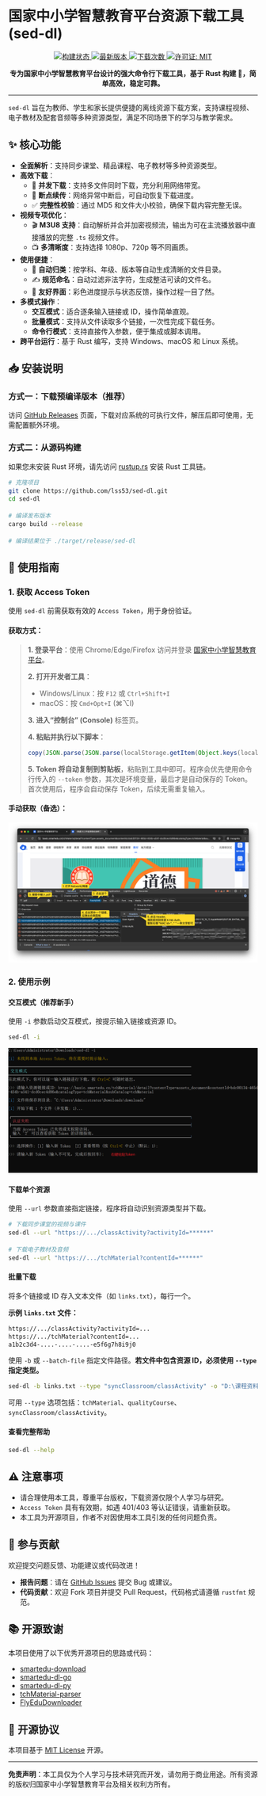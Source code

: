 # 国家中小学智慧教育平台资源下载工具 (sed-dl)

<div align="center">

<p align="center">
    <a href="https://github.com/lss53/sed-dl/actions/workflows/release.yml">
        <img src="https://github.com/lss53/sed-dl/actions/workflows/release.yml/badge.svg" alt="构建状态">
    </a>
    <a href="https://github.com/lss53/sed-dl/releases/latest">
        <img src="https://img.shields.io/github/v/release/lss53/sed-dl" alt="最新版本">
    </a>
    <a href="https://github.com/lss53/sed-dl/releases/latest">
        <img src="https://img.shields.io/github/downloads/lss53/sed-dl/total" alt="下载次数">
    </a>
    <a href="https://opensource.org/licenses/MIT">
        <img src="https://img.shields.io/badge/License-MIT-blue.svg" alt="许可证: MIT">
    </a>
</p>

**专为国家中小学智慧教育平台设计的强大命令行下载工具，基于 Rust 构建 🦀，简单高效，稳定可靠。**

</div>

---

`sed-dl` 旨在为教师、学生和家长提供便捷的离线资源下载方案，支持课程视频、电子教材及配套音频等多种资源类型，满足不同场景下的学习与教学需求。

## ✨ 核心功能

-   **全面解析**：支持同步课堂、精品课程、电子教材等多种资源类型。
-   **高效下载**：
    -   🚀 **并发下载**：支持多文件同时下载，充分利用网络带宽。
    -   🔄 **断点续传**：网络异常中断后，可自动恢复下载进度。
    -   ✅ **完整性校验**：通过 MD5 和文件大小校验，确保下载内容完整无误。
-   **视频专项优化**：
    -   🎬 **M3U8 支持**：自动解析并合并加密视频流，输出为可在主流播放器中直接播放的完整 `.ts` 视频文件。
    -   📺 **多清晰度**：支持选择 1080p、720p 等不同画质。
-   **使用便捷**：
    -   🌳 **自动归类**：按学科、年级、版本等自动生成清晰的文件目录。
    -   ✍️ **规范命名**：自动过滤非法字符，生成整洁可读的文件名。
    -   🎨 **友好界面**：彩色进度提示与状态反馈，操作过程一目了然。
-   **多模式操作**：
    -   **交互模式**：适合逐条输入链接或 ID，操作简单直观。
    -   **批量模式**：支持从文件读取多个链接，一次性完成下载任务。
    -   **命令行模式**：支持直接传入参数，便于集成或脚本调用。
-   **跨平台运行**：基于 Rust 编写，支持 Windows、macOS 和 Linux 系统。

## 📥 安装说明

### 方式一：下载预编译版本（推荐）

访问 [GitHub Releases](https://github.com/lss53/sed-dl/releases) 页面，下载对应系统的可执行文件，解压后即可使用，无需配置额外环境。

### 方式二：从源码构建

如果您未安装 Rust 环境，请先访问 [rustup.rs](https://rustup.rs/) 安装 Rust 工具链。

```bash
# 克隆项目
git clone https://github.com/lss53/sed-dl.git
cd sed-dl

# 编译发布版本
cargo build --release

# 编译结果位于 ./target/release/sed-dl
```

## 🚀 使用指南

### 1. 获取 Access Token

使用 `sed-dl` 前需获取有效的 `Access Token`，用于身份验证。

#### 获取方式：

> **1. 登录平台**：使用 Chrome/Edge/Firefox 访问并登录 [国家中小学智慧教育平台](https://auth.smartedu.cn/uias/login)。
>
> **2. 打开开发者工具**：
>    -   Windows/Linux：按 `F12` 或 `Ctrl+Shift+I`
>    -   macOS：按 `Cmd+Opt+I` (⌘⌥I)
>
> **3. 进入“控制台” (Console)** 标签页。
>
> **4. 粘贴并执行以下脚本**：
> ```javascript
> copy(JSON.parse(JSON.parse(localStorage.getItem(Object.keys(localStorage).find(i => i.startsWith("ND_UC_AUTH")))).value).access_token)
> ```
> **5. Token 将自动复制到剪贴板**，粘贴到工具中即可。程序会优先使用命令行传入的 `--token` 参数，其次是环境变量，最后才是自动保存的 Token。首次使用后，程序会自动保存 Token，后续无需重复输入。

#### 手动获取（备选）：

![令牌截图](.github/assets/token.png)

### 2. 使用示例

#### 交互模式（推荐新手）

使用 `-i` 参数启动交互模式，按提示输入链接或资源 ID。

```bash
sed-dl -i
```
![交互模式截图](.github/assets/sed-dl-i.png)

#### 下载单个资源

使用 `--url` 参数直接指定链接，程序将自动识别资源类型并下载。

```bash
# 下载同步课堂的视频与课件
sed-dl --url "https://.../classActivity?activityId=******"

# 下载电子教材及音频
sed-dl --url "https://.../tchMaterial?contentId=******"
```

#### 批量下载

将多个链接或 ID 存入文本文件（如 `links.txt`），每行一个。

**示例 `links.txt` 文件：**
```
https://.../classActivity?activityId=...
https://.../tchMaterial?contentId=...
a1b2c3d4-....-....-....-e5f6g7h8i9j0
```

使用 `-b` 或 `--batch-file` 指定文件路径。**若文件中包含资源 ID，必须使用 `--type` 指定类型。**

```bash
sed-dl -b links.txt --type "syncClassroom/classActivity" -o "D:\课程资料"
```
可用 `--type` 选项包括：`tchMaterial`、`qualityCourse`、`syncClassroom/classActivity`。

#### 查看完整帮助

```bash
sed-dl --help
```

## ⚠️ 注意事项

-   请合理使用本工具，尊重平台版权，下载资源仅限个人学习与研究。
-   `Access Token` 具有有效期，如遇 401/403 等认证错误，请重新获取。
-   本工具为开源项目，作者不对因使用本工具引发的任何问题负责。

## 🤝 参与贡献

欢迎提交问题反馈、功能建议或代码改进！

-   **报告问题**：请在 [GitHub Issues](https://github.com/lss53/sed-dl/issues) 提交 Bug 或建议。
-   **代码贡献**：欢迎 Fork 项目并提交 Pull Request，代码格式请遵循 `rustfmt` 规范。

## 📚 开源致谢

本项目使用了以下优秀开源项目的思路或代码：

-   [smartedu-download](https://github.com/52beijixing/smartedu-download)
-   [smartedu-dl-go](https://github.com/hantang/smartedu-dl-go)
-   [smartedu-dl-py](https://github.com/changsongyang/smartedu-dl-py)
-   [tchMaterial-parser](https://github.com/happycola233/tchMaterial-parser)
-   [FlyEduDownloader](https://github.com/cjhdevact/FlyEduDownloader)

## 📄 开源协议

本项目基于 [MIT License](LICENSE) 开源。

---

**免责声明**：本工具仅为个人学习与技术研究而开发，请勿用于商业用途。所有资源的版权归国家中小学智慧教育平台及相关权利方所有。